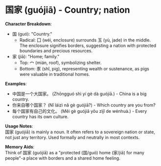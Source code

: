 # **国家 (guójiā) - Country; nation**

**Character Breakdown**:  
- 国 (guó): "Country."
  - Radical: 囗 (wéi, enclosure) surrounds 玉 (yù, jade) in the middle. The enclosure signifies borders, suggesting a nation with protected boundaries and precious resources.  
- 家 (jiā): "Home; family."
  - Top: 宀 (mián, roof), symbolizing shelter.
  - Bottom: 豕 (shǐ, pig), representing wealth or sustenance, as pigs were valuable in traditional homes.

**Examples**:  
- 中国是一个大国家。 (Zhōngguó shì yí gè dà guójiā.) - China is a big country.  
- 你来自哪个国家？ (Nǐ láizì nǎ gè guójiā?) - Which country are you from?  
- 每个国家有自己的文化。 (Měi gè guójiā yǒu zìjǐ de wénhuà.) - Every country has its own culture.

**Usage Notes**:  
国家 (guójiā) is mainly a noun. It often refers to a sovereign nation or state, not just any territory. Used formally and neutrally in most contexts.

**Memory Aids**:  
Think of 国家 (guójiā) as a "protected (国/guó) home (家/jiā) for many people"-a place with borders and a shared home feeling.